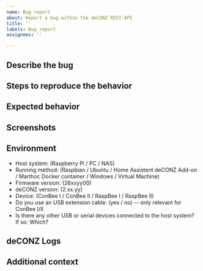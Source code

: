 ```yaml
---
name: Bug report
about: Report a bug within the deCONZ REST-API
title: ''
labels: Bug report
assignees: ''

---
```


<!--
  - Use this issue template to report a bug in the deCONZ REST-API.
  - If you want to report a bug for the Phoscon App, please head over to: https://github.com/dresden-elektronik/phoscon-app-beta
  - Make sure not to remove any headers and fill the template completely. If you remove the headers, the issue will be auto-closed.
  - If you're unsure if the bug fits into this issue tracker, please ask for advise in our Discord chat: https://discord.gg/QFhTxqN
  - Please make sure sure you're running the latest version of deCONZ: https://github.com/dresden-elektronik/deconz-rest-plugin/releases
-->

## Describe the bug
<!--
  Describe the issue you are experiencing here to communicate to the
  maintainers. Tell us what you were trying to do and what happened.

  Help us understand the issue by providing valuable context.
-->

## Steps to reproduce the behavior
<!--
  If the problem is reproducable, list the steps here:

  1. Go to '...'
  2. Click on '....'
  3. Scroll down to '....'
  4. Observed error

  If the problem can't be reproduced and is sporadic, please provide some details
  on how often and when the issue happens.
-->

## Expected behavior
<!--
  If applicable, describe what you expected to happen.
-->

## Screenshots
<!--
  If applicable, add screenshots to help explain the problem.
-->

## Environment
<!--
  The deCONZ and firmware versions are found in the Phoscon App: Menu -> Settings -> Gateway,
  as well as in the deCONZ GUI: Menu > Help > About deCONZ.
-->

 - Host system: (Raspberry Pi / PC / NAS)
 - Running method: (Raspbian / Ubuntu / Home Assistent deCONZ Add-on / Marthoc Docker container / Windows / Virtual Machine)
 - Firmware version: (26xxyy00)
 - deCONZ version: (2.xx.yy)
 - Device: (ConBee I / ConBee II / RaspBee I / RaspBee II)
 - Do you use an USB extension cable: (yes / no) -- only relevant for ConBee I/II
 - Is there any other USB or serial devices connected to the host system? If so: Which?

## deCONZ Logs
<!--
  Debug logs can help to investigate certain problems like device pairing and communication issues.
  Logging can be enabled on the command line as described in:
  https://github.com/dresden-elektronik/deconz-rest-plugin/wiki/deCONZ-debug-flags
  Secondly, for versions above 2.05.87: In the deCONZ GUI: click Help > debug view. Output of APS,ZDP, ZCL and INFO can be handy. 

-->

## Additional context
<!--
  If relevant, add any other context about the problem here, like network size, number of routers and end-devices
  and what kind of devices/brands are in the network.
-->
